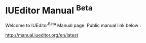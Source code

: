 # IUEditor Manual <sup>Beta</sup>
Welcome to IUEditor<sup>Beta</sup> Manual page.
Public manual link below :

http://manual.iueditor.org/en/latest
